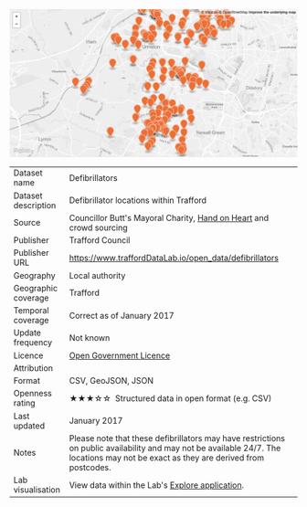 [<img src="thumbnail.png">](trafford_defibrillators_styled.json)
</br>

<table>
<tr>
	<td>Dataset name</td>
	<td>Defibrillators</td>
</tr>
<tr>
	<td>Dataset description</td>
	<td>Defibrillator locations within Trafford</td>
</tr>
<tr>
	<td>Source</td>
	<td>Councillor Butt's Mayoral Charity, <a href="http://www.handonheart.org/">Hand on Heart</a> and crowd sourcing</td>
</tr>
<tr>
	<td>Publisher</td>
	<td>Trafford Council</td>
</tr>
<tr>
	<td>Publisher URL</td>
	<td><a href="https://www.traffordDataLab.io/open_data/defibrillators">https://www.traffordDataLab.io/open_data/defibrillators</a></td>
</tr>
<tr>
	<td>Geography</td>
	<td>Local authority</td>
</tr>
<tr>
	<td>Geographic coverage</td>
	<td>Trafford</td>
</tr>
<tr>
	<td>Temporal coverage</td>
	<td>Correct as of January 2017</td>
</tr>
<tr>
	<td>Update frequency</td>
	<td>Not known</td>
</tr>
<tr>
	<td>Licence</td>
	<td><a href="http://www.nationalarchives.gov.uk/doc/open-government-licence/version/3/">Open Government Licence</a></td>
</tr>
<tr>
	<td>Attribution</td>
	<td></td>
</tr>
<tr>
	<td>Format</td>
	<td>CSV, GeoJSON, JSON</td>
</tr>
<tr>
	<td>Openness rating</td>
	<td>&#9733&#9733&#9733&#9734&#9734&nbsp; Structured data in open format (e.g. CSV)</td>
</tr>
<tr>
	<td>Last updated</td>
	<td>January 2017</td>
</tr>
<tr>
	<td>Notes</td>
	<td>Please note that these defibrillators may have restrictions on public availability and may not be available 24/7. The locations may not be exact as they are derived from postcodes.</td>
</tr>
<tr>
	<td>Lab visualisation</td>
	<td>View data within the Lab's <a href="https://www.trafforddatalab.io/maps/explore/index.html?dataset=defibrillators">Explore application</a>.</td>
</tr>
</table>
